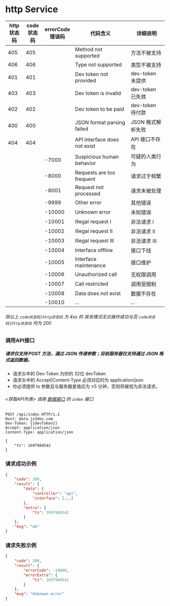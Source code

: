# http Service

| http<br/>状态码 | code<br/>状态码 | errorCode<br/>错误码 | 代码含义                         | 详细说明          |
|--------------|--------------|-------------------|------------------------------|---------------|
| 405          | 405          |                   | Method not supported         | 方法不被支持        |
| 406          | 406          |                   | Type not supported           | 类型不被支持        |
| 401          | 401          |                   | Dev token not provided       | dev-token 未提供 |
| 403          | 403          |                   | Dev token is invalid         | dev-token 已失效 |
| 402          | 402          |                   | Dev token to be paid         | dev-token 待付款 |
| 400          | 400          |                   | JSON format parsing failed   | JSON 格式解析失败   |
| 404          | 404          |                   | API interface does not exist | API 接口不存在     |
|              |              | -7000             | Suspicious human behavior    | 可疑的人类行为       |
|              |              | -8000             | Requests are too frequent    | 请求过于频繁        |
|              |              | -8001             | Request not processed        | 请求未被处理        |
|              |              | -9999             | Other error                  | 其他错误          |
|              |              | -10000            | Unknown error                | 未知错误          |
|              |              | -10001            | Illegal request I            | 非法请求 I        |
|              |              | -10002            | Illegal request II           | 非法请求 II       |
|              |              | -10003            | Illegal request III          | 非法请求 III      |
|              |              | -10004            | Interface offline            | 接口下线          |
|              |              | -10005            | Interface maintenance        | 接口维护          |
|              |              | -10006            | Unauthorized call            | 无权限调用         |
|              |              | -10007            | Call restricted              | 调用受限制         |
|              |              | -10008            | Data does not exist          | 数据不存在         |
|              |              | -10010            | ...                          | ...           |

###### 除以上 `code状态码|http状态码` 为 4xx 的 其余情况无论操作成功与否 `code状态码|http状态码` 均为 200

### 调用API接口

##### 请求仅支持 POST 方法，通过 JSON 传递参数；目前服务器仅支持通过 JSON 格式返回数据。

- 请求头中的 Dev-Token 为你的 32位 devToken
- 请求头中的 Accept|Content-Type 必须对应的为 application/json
- 你必须提供 ts 参数且与服务器差值应为 ±5 分钟，否则将被视为非法请求。

###### <获取API列表> 调用 [数据接口](APIinterface.md) 的 `index` 接口

``` http request
POST /api/index HTTP/1.1
Host: data.jx3dev.com
Dev-Token: {{devToken}}
Accept: application/json
Content-Type: application/json

{
    "ts": 1697984542
}
```

### 请求成功示例

``` json
{
    "code": 200,
    "result": {
        "data": {
            "controller": "api",
            "interface": [...]
        },
        "extra": {
            "ts": 1697984542
        }
    },
    "msg": "ok"
}
```

### 请求失败示例

``` json
{
    "code": 200,
    "result": {
        "errorCode": -10000,
        "errorExtra": {
            "ts": 1697984542
        }
    },
    "msg": "Unknown error"
}
```